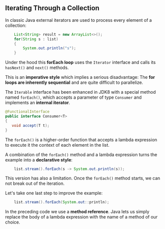 ## Iterating Through a Collection

In classic Java external iterators are used to process every element of a collection:
```Java
    List<String> result = new ArrayList<>();
    for(String s : list)
    {
        System.out.println("s");
    }
```
Under the hood this **forEach loop** uses the `Iterator` interface and calls its
`hasNext()` and `next()` methods.

This is an **imperative style** which implies a serious disadvantage:
The **for loops are inherently sequential** and are quite difficult to parallelize.

The `Iterable` interface has been enhanced in JDK8 with a special method named
`forEach()`, which accepts a parameter of type `Consumer` and implements an
**internal iterator**.

```Java
@FunctionalInterface
public interface Consumer<T>
{
   void accept(T t);
}
```

The `forEach()` is a higher-order function that accepts a lambda expression
to execute it the context of each element in the list.

A combination of the `forEach()` method and a lambda expression turns the
example into a **declarative style**:

```Java
    list.stream().forEach(s -> System.out.println(s));
```

This version has also a limitation.
Once the `forEach()` method starts, we can not break out of the iteration.

Let's take one last step to improve the example:

```Java
    list.stream().forEach(System.out::println);
```

In the preceding code we use a **method reference**.
Java lets us simply replace the body of a lambda expression with the name
of a method of our choice.


